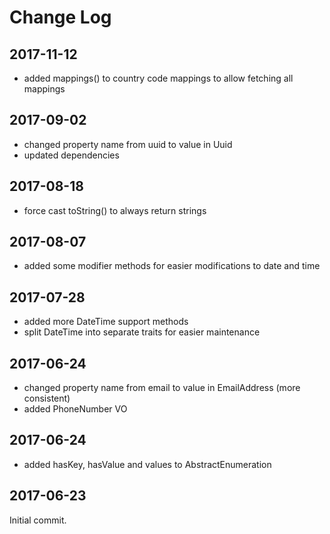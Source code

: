 Change Log
==========

2017-11-12
----------

 * added mappings() to country code mappings to allow fetching all mappings

2017-09-02
----------

 * changed property name from uuid to value in Uuid
 * updated dependencies

2017-08-18
----------

 * force cast toString() to always return strings

2017-08-07
----------

 * added some modifier methods for easier modifications to date and time
 
2017-07-28
----------

 * added more DateTime support methods
 * split DateTime into separate traits for easier maintenance

2017-06-24
----------

 * changed property name from email to value in EmailAddress (more consistent)
 * added PhoneNumber VO
 
2017-06-24
----------

 * added hasKey, hasValue and values to AbstractEnumeration

2017-06-23
----------

Initial commit.
